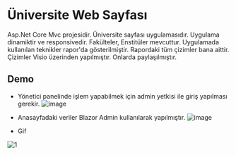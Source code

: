 
# Üniversite Web Sayfası

Asp.Net Core Mvc projesidir. Üniversite sayfası uygulamasıdır. Uygulama dinamiktir ve responsivedir. Fakülteler, Enstitüler mevcuttur. Uygulamada kullanılan teknikler rapor'da gösterilmiştir. Rapordaki tüm çizimler bana aittir. Çizimler Visio üzerinden yapılmıştır. Onlarda paylaşılmıştır.



## Demo
- Yönetici panelinde işlem yapabilmek için admin yetkisi ile giriş yapılması gerekir.
![image](https://user-images.githubusercontent.com/81421228/156162904-51e20121-8024-4a15-8e1a-2a8dd61b648e.png)

- Anasayfadaki veriler Blazor Admin kullanılarak yapılmıştır.
![image](https://user-images.githubusercontent.com/81421228/156163351-b55d888d-4966-4e67-a887-2fce1b18d8e7.png)

- Gif


![1](https://user-images.githubusercontent.com/81421228/156220176-cee2f607-2ff6-4aa0-9c9d-5ef906513b2c.gif)
